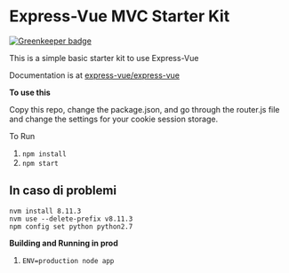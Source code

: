 # Express-Vue MVC Starter Kit

[![Greenkeeper badge](https://badges.greenkeeper.io/express-vue/express-vue-mvc-starter.svg)](https://greenkeeper.io/)

This is a simple basic starter kit to use Express-Vue

Documentation is at [express-vue/express-vue](https://github.com/express-vue/express-vue)


**To use this**

Copy this repo, change the package.json, and go through the router.js file and change the settings for your cookie session storage.

To Run

1. `npm install`
2. `npm start`

## In caso di problemi
```
nvm install 8.11.3
nvm use --delete-prefix v8.11.3
npm config set python python2.7
```

**Building and Running in prod**

1. `ENV=production node app`

